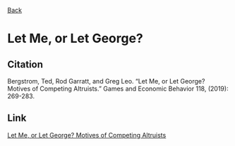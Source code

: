 [Back](../index.html) 
 
# Let Me, or Let George?

## Citation

Bergstrom, Ted, Rod Garratt, and Greg Leo. “Let Me, or Let George? Motives of Competing Altruists.” Games and Economic Behavior 118, (2019): 269-283.


## Link 

[Let Me, or Let George? Motives of Competing Altruists](<https://scholar.google.com/scholar?oi=bibs&cluster=14335759686974261454&btnI=1&hl=en>)
